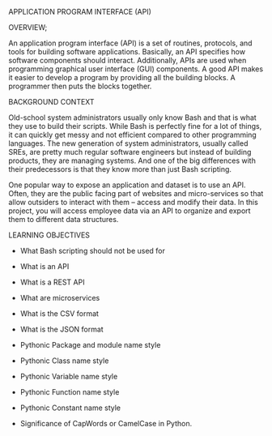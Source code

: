APPLICATION PROGRAM INTERFACE (API)

OVERVIEW;

An application program interface (API) is a set of routines, protocols, and tools for building software applications. Basically, an API specifies how software components should interact. Additionally, APIs are used when programming graphical user interface (GUI) components. A good API makes it easier to develop a program by providing all the building blocks. A programmer then puts the blocks together.

BACKGROUND CONTEXT


Old-school system administrators usually only know Bash and that is what they use to build their scripts. While Bash is perfectly fine for a lot of things, it can quickly get messy and not efficient compared to other programming languages. The new generation of system administrators, usually called SREs, are pretty much regular software engineers but instead of building products, they are managing systems. And one of the big differences with their predecessors is that they know more than just Bash scripting.

One popular way to expose an application and dataset is to use an API. Often, they are the public facing part of websites and micro-services so that allow outsiders to interact with them – access and modify their data. In this project, you will access employee data via an API to organize and export them to different data structures.

LEARNING OBJECTIVES

* What Bash scripting should not be used for

* What is an API

* What is a REST API

* What are microservices

* What is the CSV format

* What is the JSON format

* Pythonic Package and module name style

* Pythonic Class name style

* Pythonic Variable name style

* Pythonic Function name style

* Pythonic Constant name style

* Significance of CapWords or CamelCase in Python. 

